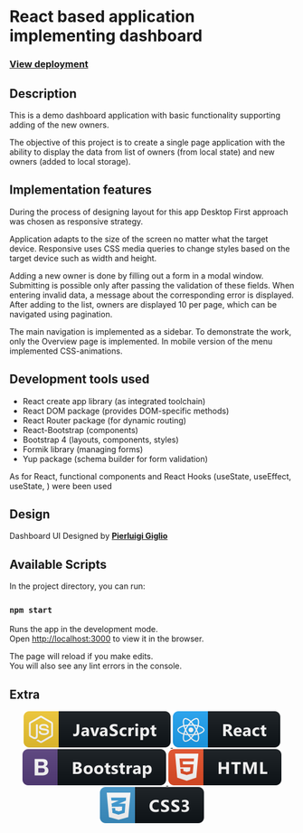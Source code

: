 # **React based application implementing dashboard**

### [View deployment](https://sergeiwerty.github.io/owners-react-app/)

## Description

This is a demo dashboard application with basic functionality supporting adding of the new owners.

The objective of this project is to create a single page application with the ability to display the data from list of owners (from local state) and new owners (added to local storage).

## Implementation features

During the process of designing layout for this app Desktop First approach was chosen as responsive strategy.

Application adapts to the size of the screen no matter what the target device. Responsive uses CSS media queries to change styles based on the target device such as width and height.

Adding a new owner is done by filling out a form in a modal window. Submitting is possible only after passing the validation of these fields. When entering invalid data, a message about the corresponding error is displayed. After adding to the list, owners are displayed 10 per page, which can be navigated using pagination.

The main navigation is implemented as a sidebar. To demonstrate the work, only the Overview page is implemented. In mobile version of the menu implemented CSS-animations.

## Development tools used

- React create app library (as integrated toolchain)
- React DOM package (provides DOM-specific methods)
- React Router package (for dynamic routing)
- React-Bootstrap (components)
- Bootstrap 4 (layouts, components, styles)
- Formik library (managing forms)
- Yup package (schema builder for form validation)

As for React, functional components and React Hooks (useState, useEffect, useState, ) were been used

## Design

Dashboard UI Designed by [**Pierluigi Giglio**](https://dribbble.com/pierluigigiglio)

## Available Scripts

In the project directory, you can run:

### `npm start`

Runs the app in the development mode.\
Open [http://localhost:3000](http://localhost:3000) to view it in the browser.

The page will reload if you make edits.\
You will also see any lint errors in the console.

## Extra

<p align="center">
         <a href="#">
    <img src="https://raw.githubusercontent.com/MikeCodesDotNET/ColoredBadges/4a38660afb7be89a6032218589b4454a1285c7f8/svg/dev/languages/js.svg" alt="example badge" style="vertical-align:top margin:6px 4px">
  </a> 
   <a href="#">
    <img src="https://raw.githubusercontent.com/MikeCodesDotNET/ColoredBadges/4a38660afb7be89a6032218589b4454a1285c7f8/svg/dev/frameworks/react.svg" alt="react badge" style="vertical-align:top margin:6px 4px">
  </a>  
     <a href="#">
    <img src="https://raw.githubusercontent.com/MikeCodesDotNET/ColoredBadges/4a38660afb7be89a6032218589b4454a1285c7f8/svg/dev/frameworks/bootstrap.svg" alt="example badge" style="vertical-align:top margin:6px 4px">
  </a>  
   <a href="#">
    <img src="https://raw.githubusercontent.com/MikeCodesDotNET/ColoredBadges/4a38660afb7be89a6032218589b4454a1285c7f8/svg/dev/languages/html.svg" alt="example badge" style="vertical-align:top margin:6px 4px">
  </a> 
     <a href="#">
    <img src="https://raw.githubusercontent.com/MikeCodesDotNET/ColoredBadges/4a38660afb7be89a6032218589b4454a1285c7f8/svg/dev/languages/css3.svg" alt="example badge" style="vertical-align:top margin:6px 4px">
  </a>

</p>
